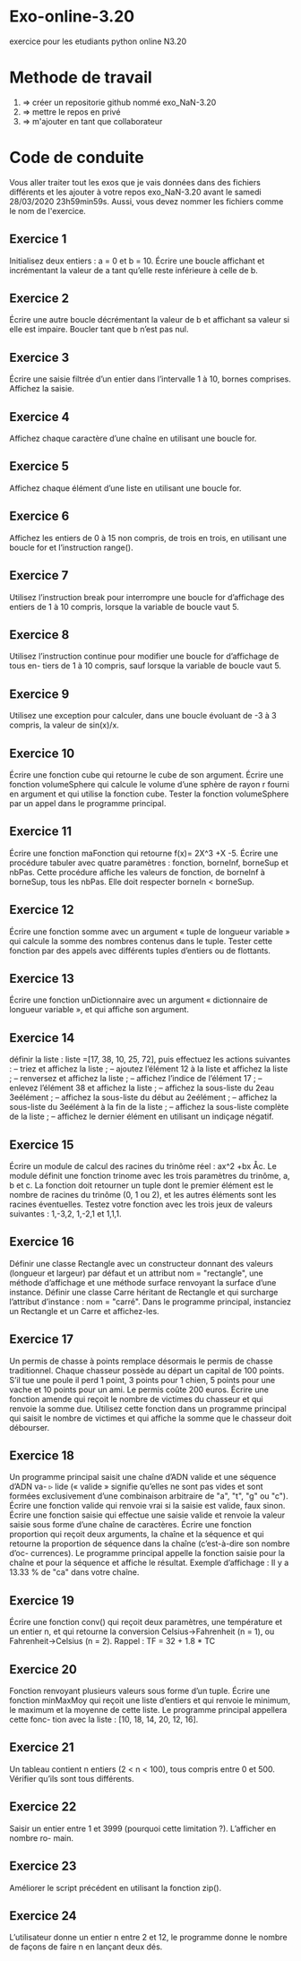 # Exo-online-3.20
  exercice pour les etudiants python online N3.20
# Methode de travail
1. => créer un repositorie github nommé exo_NaN-3.20
2. => mettre le repos en privé
3. => m'ajouter en tant que collaborateur
# Code de conduite
Vous aller traiter tout les exos que je vais données dans des fichiers différents  et les ajouter à votre repos exo_NaN-3.20 avant le samedi 28/03/2020 23h59min59s. Aussi, vous devez nommer les fichiers comme le nom de l'exercice.

## Exercice 1
  Initialisez deux entiers : a = 0 et b = 10.
  Écrire une boucle affichant et incrémentant la valeur de a tant qu’elle reste inférieure
  à celle de b.
## Exercice 2
Écrire une autre boucle décrémentant la valeur de b et affichant sa valeur si elle est
impaire. Boucler tant que b n’est pas nul.
## Exercice 3
Écrire une saisie filtrée d’un entier dans l’intervalle 1 à 10, bornes comprises. Affichez
la saisie.
## Exercice 4
Affichez chaque caractère d’une chaîne en utilisant une boucle for.
## Exercice 5
Affichez chaque élément d’une liste en utilisant une boucle for.
## Exercice 6
Affichez les entiers de 0 à 15 non compris, de trois en trois, en utilisant une boucle for
et l’instruction range().
## Exercice 7
Utilisez l’instruction break pour interrompre une boucle for d’affichage des entiers
de 1 à 10 compris, lorsque la variable de boucle vaut 5.
## Exercice 8
Utilisez l’instruction continue pour modifier une boucle for d’affichage de tous en-
tiers de 1 à 10 compris, sauf lorsque la variable de boucle vaut 5.
## Exercice 9
Utilisez une exception pour calculer, dans une boucle évoluant de -3 à 3 compris, la
valeur de sin(x)/x.
## Exercice 10
Écrire une fonction cube qui retourne le cube de son argument.
Écrire une fonction volumeSphere qui calcule le volume d’une sphère de rayon r fourni
en argument et qui utilise la fonction cube.
Tester la fonction volumeSphere par un appel dans le programme principal.
## Exercice 11
Écrire une fonction maFonction qui retourne f(x)= 2X^3 +X -5.
Écrire une procédure tabuler avec quatre paramètres : fonction, borneInf, borneSup
et nbPas. Cette procédure affiche les valeurs de fonction, de borneInf à borneSup,
tous les nbPas. Elle doit respecter borneIn < borneSup.
## Exercice 12
Écrire une fonction somme avec un argument « tuple de longueur variable » qui calcule
la somme des nombres contenus dans le tuple.
Tester cette fonction par des appels avec différents tuples d’entiers ou de flottants.
## Exercice 13
Écrire une fonction unDictionnaire avec un argument « dictionnaire de longueur variable », et qui affiche son argument.
## Exercice 14
définir la liste : liste =[17, 38, 10, 25, 72], puis effectuez les actions suivantes :
– triez et affichez la liste ;
– ajoutez l’élément 12 à la liste et affichez la liste ;
– renversez et affichez la liste ;
– affichez l’indice de l’élément 17 ;
– enlevez l’élément 38 et affichez la liste ;
– affichez la sous-liste du 2eau 3eélément ;
– affichez la sous-liste du début au 2eélément ;
– affichez la sous-liste du 3eélément à la fin de la liste ;
– affichez la sous-liste complète de la liste ;
– affichez le dernier élément en utilisant un indiçage négatif.
## Exercice 15
Écrire un module de calcul des racines du trinôme réel : ax^2 +bx Åc.
Le module définit une fonction trinome avec les trois paramètres du trinôme, a, b et
c. La fonction doit retourner un tuple dont le premier élément est le nombre de racines
du trinôme (0, 1 ou 2), et les autres éléments sont les racines éventuelles.
Testez votre fonction avec les trois jeux de valeurs suivantes : 1,-3,2, 1,-2,1 et 1,1,1.
## Exercice 16
Définir une classe Rectangle avec un constructeur donnant des valeurs (longueur et
largeur) par défaut et un attribut nom = "rectangle", une méthode d’affichage et
une méthode surface renvoyant la surface d’une instance.
Définir une classe Carre héritant de Rectangle et qui surcharge l’attribut d’instance :
nom = "carré".
Dans le programme principal, instanciez un Rectangle et un Carre et affichez-les.
## Exercice 17
Un permis de chasse à points remplace désormais le permis de chasse traditionnel.
Chaque chasseur possède au départ un capital de 100 points. S’il tue une poule il perd
1 point, 3 points pour 1 chien, 5 points pour une vache et 10 points pour un ami. Le
permis coûte 200 euros.
Écrire une fonction amende qui reçoit le nombre de victimes du chasseur et qui renvoie
la somme due.
Utilisez cette fonction dans un programme principal qui saisit le nombre de victimes
et qui affiche la somme que le chasseur doit débourser.
## Exercice 18
Un programme principal saisit une chaîne d’ADN valide et une séquence d’ADN va- ▹
lide (« valide » signifie qu’elles ne sont pas vides et sont formées exclusivement d’une
combinaison arbitraire de "a", "t", "g" ou "c").
Écrire une fonction valide qui renvoie vrai si la saisie est valide, faux sinon.
Écrire une fonction saisie qui effectue une saisie valide et renvoie la valeur saisie sous
forme d’une chaîne de caractères.
Écrire une fonction proportion qui reçoit deux arguments, la chaîne et la séquence et
qui retourne la proportion de séquence dans la chaîne (c’est-à-dire son nombre d’oc-
currences).
Le programme principal appelle la fonction saisie pour la chaîne et pour la séquence
et affiche le résultat.
Exemple d’affichage :
Il y a 13.33 % de "ca" dans votre chaîne.
## Exercice 19
Écrire une fonction conv() qui reçoit deux paramètres, une température et un entier
n, et qui retourne la conversion Celsius->Fahrenheit (n = 1), ou Fahrenheit->Celsius
(n = 2).
Rappel : TF = 32 + 1.8 * TC
## Exercice 20
Fonction renvoyant plusieurs valeurs sous forme d’un tuple.
Écrire une fonction minMaxMoy qui reçoit une liste d’entiers et qui renvoie le minimum,
le maximum et la moyenne de cette liste. Le programme principal appellera cette fonc-
tion avec la liste : [10, 18, 14, 20, 12, 16].
## Exercice 21
Un tableau contient n entiers (2 < n < 100), tous compris entre 0 et 500. Vérifier qu’ils
sont tous différents.
## Exercice 22
Saisir un entier entre 1 et 3999 (pourquoi cette limitation ?). L’afficher en nombre ro-
main.
## Exercice 23
Améliorer le script précédent en utilisant la fonction zip().
## Exercice 24
L’utilisateur donne un entier n entre 2 et 12, le programme donne le nombre de façons
de faire n en lançant deux dés.
